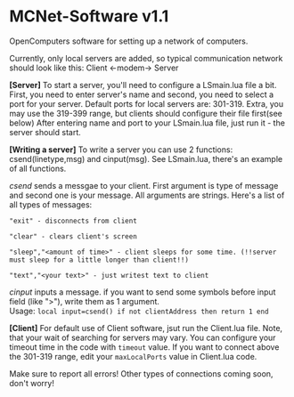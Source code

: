 # MCNet-Software v1.1
OpenComputers software for setting up a network of computers.

Currently, only local servers are added, so typical communication network should look like this:
Client <-modem-> Server

__[Server]__
To start a server, you'll need to configure a LSmain.lua file a bit.
First, you need to enter server's name and second, you need to select a port for your server.
Default ports for local servers are: 301-319. Extra, you may use the 319-399 range, but clients should configure their file first(see below)
After entering name and port to your LSmain.lua file, just run it - the server should start.

__[Writing a server]__
To write a server you can use 2 functions: csend(linetype,msg) and cinput(msg). See LSmain.lua, there's an example of all functions.

_csend_ sends a messgae to your client. First argument is type of message and second one is your message. All arguments are strings. 
Here's a list of all types of messages:

`"exit" - disconnects from client`

`"clear" - clears client's screen`

`"sleep","<amount of time>" - client sleeps for some time. (!!server must sleep for a little longer than client!!) `

`"text","<your text>" - just writest text to client`

_cinput_ inputs a message. if you want to send some symbols before input field (like ">"), write them as 1 argument.       
Usage: `local input=csend() if not clientAddress then return 1 end`

__[Client]__ 
For default use of Client software, jsut run the Client.lua file. Note, that your wait of searching for servers may vary.
You can configure your timeout time in the code with `timeout` value. If you want to connect above the 301-319 range, edit your `maxLocalPorts` value in Client.lua code.

Make sure to report all errors! Other types of connections coming soon, don't worry!
